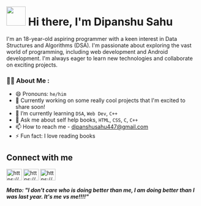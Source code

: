 <h1><img src="https://slackmojis.com/emojis/60881-meow_attention/download" width="50"/> Hi there, I'm Dipanshu Sahu </h1>
I'm an 18-year-old aspiring programmer with a keen interest in Data Structures and Algorithms (DSA). I'm passionate about exploring the vast world of programming, including web development and Android development. I'm always eager to learn new technologies and collaborate on exciting projects.


### 👨‍💻 About Me :
- 😄 Pronouns: `he/him`<br>
- 🔭 Currently working on some really cool projects that I'm excited to share soon! <br>
- 🌱 I’m currently learning `DSA`, `Web Dev`, `C++`<br>
- 💬 Ask me about self help books, `HTML`, `CSS`, `C`, `C++`<br>
- 📫 How to reach me - dipanshusahu447@gmail.com<br>
- ⚡ Fun fact: I love reading books<br>

## Connect with me 
<div>
<a href="https://twitter.com/https://x.com/dipanshuu_sahu" target="blank"><img align="center" src="https://raw.githubusercontent.com/rahuldkjain/github-profile-readme-generator/master/src/images/icons/Social/twitter.svg" alt="https://x.com/dipanshuu_sahu" height="30" width="40" /></a>
<a href="https://www.linkedin.com/in/dipanshu-sahu/" target="blank"><img align="center" src="https://raw.githubusercontent.com/rahuldkjain/github-profile-readme-generator/master/src/images/icons/Social/linked-in-alt.svg" alt="https://www.linkedin.com/in/dipanshu-sahu/" height="30" width="40" /></a>
<a href="https://www.instagram.com/dipanshuu447/" target="blank"><img align="center" src="https://raw.githubusercontent.com/rahuldkjain/github-profile-readme-generator/master/src/images/icons/Social/instagram.svg" alt="https://www.instagram.com/dipanshuu447/" height="30" width="40" /></a>
<!-- <a href="https://discord.gg/dipanshuu" target="blank"><img align="center" src="https://raw.githubusercontent.com/rahuldkjain/github-profile-readme-generator/master/src/images/icons/Social/discord.svg" alt="dipanshuu" height="30" width="40" /></a> -->
</div>
<br>
<!-- <div align= "center"> -->
<i><b>Motto: "I don't care who is doing better than me, I am doing better than I was last year. It's me vs me!!!!"</b></i>
<!-- </div> -->

